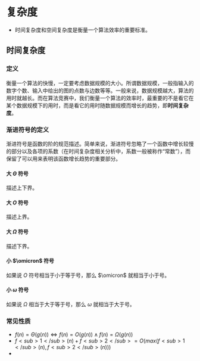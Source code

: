 # 复杂度

- 时间复杂度和空间复杂度是衡量一个算法效率的重要标准。

## 时间复杂度

### 定义

衡量一个算法的快慢，一定要考虑数据规模的大小。所谓数据规模，一般指输入的数字个数、输入中给出的图的点数与边数等等。一般来说，数据规模越大，算法的用时就越长。而在算法竞赛中，我们衡量一个算法的效率时，最重要的不是看它在某个数据规模下的用时，而是看它的用时随数据规模而增长的趋势，即**时间复杂度**。

### 渐进符号的定义

渐进符号是函数的阶的规范描述。简单来说，渐进符号忽略了一个函数中增长较慢的部分以及各项的系数（在时间复杂度相关分析中，系数一般被称作“常数”），而保留了可以用来表明该函数增长趋势的重要部分。

#### 大 $\Theta$ 符号

描述上下界。

#### 大 $O$ 符号

描述上界。

#### 大 $\Omega$ 符号

描述下界。

#### 小 $\omicron$ 符号

如果说 $O$ 符号相当于小于等于号，那么 $\omicron$ 就相当于小于号。

#### 小 $\omega$ 符号

如果说 $\Omega$ 相当于大于等于号，那么 $\omega$ 就相当于大于号。

### 常见性质

- $f(n) = \Theta(g(n)) \iff f(n) = O(g(n)) \land f(n) = \Omega(g(n))$
- $f<sub>1</sub>(n) + f<sub>2</sub> = O(max(f<sub>1</sub>(n), f<sub>2</sub>(n)))$
- 
